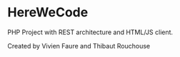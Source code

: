 HereWeCode
==========

PHP Project with REST architecture and HTML/JS client.

Created by Vivien Faure and Thibaut Rouchouse



